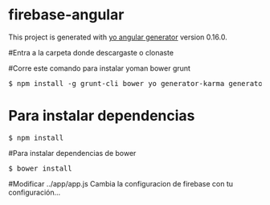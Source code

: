 # firebase-angular

This project is generated with [yo angular generator](https://github.com/yeoman/generator-angular)
version 0.16.0.

#Entra a la carpeta donde descargaste o clonaste

#Corre este comando para instalar yoman bower grunt
<pre>$ npm install -g grunt-cli bower yo generator-karma generator-angular</pre>

# Para instalar dependencias
<pre>$ npm install </pre>

#Para instalar dependencias de bower
<pre>$ bower install</pre>

#Modificar ../app/app.js
Cambia la configuracion de firebase con tu configuración...





